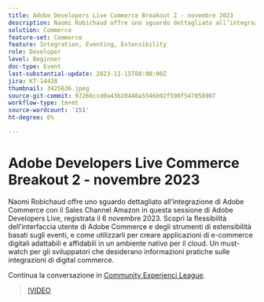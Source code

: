 ```yaml
---
title: Adobe Developers Live Commerce Breakout 2 - novembre 2023
description: Naomi Robichaud offre uno sguardo dettagliato all’integrazione di Adobe Commerce con il Sales Channel Amazon in questa sessione di Adobe Developers Live, registrata il 6 novembre 2023. Scopri la flessibilità dell’interfaccia utente di Adobe Commerce e degli strumenti di estensibilità basati sugli eventi, e come utilizzarli per creare applicazioni di e-commerce digitali adattabili e affidabili in un ambiente nativo per il cloud. Un must-watch per gli sviluppatori che desiderano informazioni pratiche sulle integrazioni di digital commerce.
solution: Commerce
feature-set: Commerce
feature: Integration, Eventing, Extensibility
role: Developer
level: Beginner
doc-type: Event
last-substantial-update: 2023-11-15T00:00:00Z
jira: KT-14428
thumbnail: 3425636.jpeg
source-git-commit: 97266ccd0a43b20448a5546b92f590f547058907
workflow-type: tm+mt
source-wordcount: '151'
ht-degree: 0%

---
```



# Adobe Developers Live Commerce Breakout 2 - novembre 2023

Naomi Robichaud offre uno sguardo dettagliato all’integrazione di Adobe Commerce con il Sales Channel Amazon in questa sessione di Adobe Developers Live, registrata il 6 novembre 2023. Scopri la flessibilità dell’interfaccia utente di Adobe Commerce e degli strumenti di estensibilità basati sugli eventi, e come utilizzarli per creare applicazioni di e-commerce digitali adattabili e affidabili in un ambiente nativo per il cloud. Un must-watch per gli sviluppatori che desiderano informazioni pratiche sulle integrazioni di digital commerce.

Continua la conversazione in [Community Experienci League](https://adobe.ly/46M7lZK).

>[!VIDEO](https://video.tv.adobe.com/v/3425636/?learn=on)